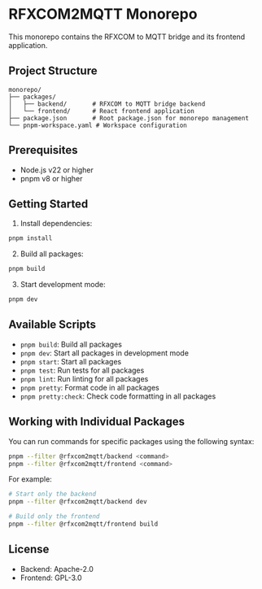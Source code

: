 # RFXCOM2MQTT Monorepo

This monorepo contains the RFXCOM to MQTT bridge and its frontend application.

## Project Structure

```
monorepo/
├── packages/
│   ├── backend/       # RFXCOM to MQTT bridge backend
│   └── frontend/      # React frontend application
├── package.json       # Root package.json for monorepo management
└── pnpm-workspace.yaml # Workspace configuration
```

## Prerequisites

- Node.js v22 or higher
- pnpm v8 or higher

## Getting Started

1. Install dependencies:

```bash
pnpm install
```

2. Build all packages:

```bash
pnpm build
```

3. Start development mode:

```bash
pnpm dev
```

## Available Scripts

- `pnpm build`: Build all packages
- `pnpm dev`: Start all packages in development mode
- `pnpm start`: Start all packages
- `pnpm test`: Run tests for all packages
- `pnpm lint`: Run linting for all packages
- `pnpm pretty`: Format code in all packages
- `pnpm pretty:check`: Check code formatting in all packages

## Working with Individual Packages

You can run commands for specific packages using the following syntax:

```bash
pnpm --filter @rfxcom2mqtt/backend <command>
pnpm --filter @rfxcom2mqtt/frontend <command>
```

For example:

```bash
# Start only the backend
pnpm --filter @rfxcom2mqtt/backend dev

# Build only the frontend
pnpm --filter @rfxcom2mqtt/frontend build
```

## License

- Backend: Apache-2.0
- Frontend: GPL-3.0
